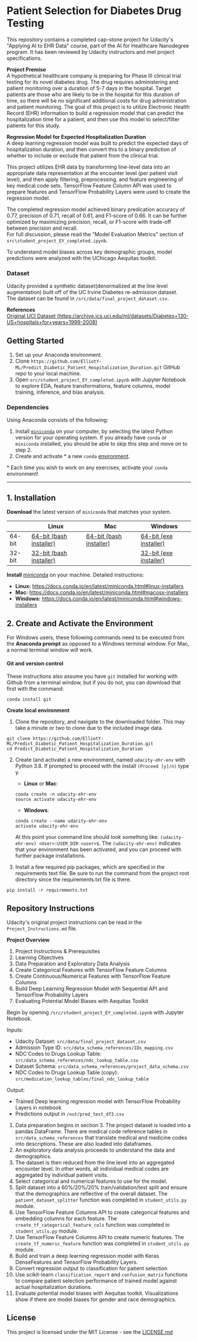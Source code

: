 # Patient Selection for Diabetes Drug Testing
This repository contains a completed cap-stone project for Udacity's "Applying AI to EHR Data" course, 
part of the AI for Healthcare Nanodegree program.  It has been reviewed by Udacity instructors and met project specifications.

**Project Premise**  
A hypothetical healthcare company is preparing for Phase III clinical trial testing for its novel diabetes drug.  The drug requires administering and patient monitoring over a duration of 5-7 days in the hospital.
Target patients are those who are likely to be in the hospital for this duration of time, so there will be no significant additional costs for drug administration and patient monitoring. 
The goal of this project is to utilize Electronic Health Record (EHR) information to build a regression model that can predict the hospitalization time for a patient, and then use this model to select/filter patients for this study.

**Regression Model for Expected Hospitalization Duration**   
A deep learning regression model was built to predict the expected days of hospitalization duration, and then convert this to a binary prediction of whether to include or exclude that patient from the clinical trial.

This project utilizes EHR data by transforming line-level data into an appropriate data representation at the encounter level (per patient visit level), and then apply filtering, preprocessing, and feature engineering of key medical code sets. 
TensorFlow Feature Column API was used to prepare features and TensorFlow Probability Layers were used to create the regression model.  

The completed regression model achieved binary predication accuracy of 0.77, precision of 0.71, recall of 0.61, and F1-score of 0.66. It can be further optimized by maximizing precision, recall, or F1-score with trade-off between precision and recall.  
For full discussion, please read the "Model Evaluation Metrics" section of `src\student_project_EY_completed.ipynb`.  

To understand model biases across key demographic groups, model predictions were analyzed with the UChicago Aequitas toolkit. 

### Dataset
Udacity provided a synthetic dataset(denormalized at the line level augmentation) built off of the UC Irvine Diabetes re-admission dataset.  
The dataset can be found in `/src/data/final_project_dataset.csv`.

**References**  
[Original UCI Dataset (https://archive.ics.uci.edu/ml/datasets/Diabetes+130-US+hospitals+for+years+1999-2008)](https://archive.ics.uci.edu/ml/datasets/Diabetes+130-US+hospitals+for+years+1999-2008)

## Getting Started

1. Set up your Anaconda environment.  
2. Clone `https://github.com/ElliotY-ML/Predict_Diabetic_Patient_Hospitalization_Duration.git` GitHub repo to your local machine.
3. Open `src/student_project_EY_completed.ipynb` with Jupyter Notebook to explore EDA, feature transformations, feature columns, model training, inference, and bias analysis.


### Dependencies
Using Anaconda consists of the following:

1. Install [`miniconda`](http://conda.pydata.org/miniconda.html) on your computer, by selecting the latest Python version for your operating system. If you already have `conda` or `miniconda` installed, you should be able to skip this step and move on to step 2.
2. Create and activate * a new `conda` [environment](http://conda.pydata.org/docs/using/envs.html).

\* Each time you wish to work on any exercises, activate your `conda` environment!

---

## 1. Installation

**Download** the latest version of `miniconda` that matches your system.

|        | Linux | Mac | Windows | 
|--------|-------|-----|---------|
| 64-bit | [64-bit (bash installer)][lin64] | [64-bit (bash installer)][mac64] | [64-bit (exe installer)][win64]
| 32-bit | [32-bit (bash installer)][lin32] |  | [32-bit (exe installer)][win32]

[win64]: https://repo.continuum.io/miniconda/Miniconda3-latest-Windows-x86_64.exe
[win32]: https://repo.continuum.io/miniconda/Miniconda3-latest-Windows-x86.exe
[mac64]: https://repo.continuum.io/miniconda/Miniconda3-latest-MacOSX-x86_64.sh
[lin64]: https://repo.continuum.io/miniconda/Miniconda3-latest-Linux-x86_64.sh
[lin32]: https://repo.continuum.io/miniconda/Miniconda3-latest-Linux-x86.sh

**Install** [miniconda](https://docs.conda.io/en/latest/miniconda.html) on your machine. Detailed instructions:

- **Linux:** https://docs.conda.io/en/latest/miniconda.html#linux-installers
- **Mac:** https://docs.conda.io/en/latest/miniconda.html#macosx-installers
- **Windows:** https://docs.conda.io/en/latest/miniconda.html#windows-installers

## 2. Create and Activate the Environment

For Windows users, these following commands need to be executed from the **Anaconda prompt** as opposed to a Windows terminal window. For Mac, a normal terminal window will work. 

#### Git and version control
These instructions also assume you have `git` installed for working with Github from a terminal window, but if you do not, you can download that first with the command:
```
conda install git
```

**Create local environment**

1. Clone the repository, and navigate to the downloaded folder. This may take a minute or two to clone due to the included image data.
```
git clone https://github.com/ElliotY-ML/Predict_Diabetic_Patient_Hospitalization_Duration.git
cd Predict_Diabetic_Patient_Hospitalization_Duration
```

2. Create (and activate) a new environment, named `udacity-ehr-env` with Python 3.8. If prompted to proceed with the install `(Proceed [y]/n)` type y.

	- __Linux__ or __Mac__: 
	```
	conda create -n udacity-ehr-env 
	source activate udacity-ehr-env
	```
	- __Windows__: 
	```
	conda create --name udacity-ehr-env 
	activate udacity-ehr-env
	```
	
	At this point your command line should look something like: `(udacity-ehr-env) <User>:USER_DIR <user>$`. The `(udacity-ehr-env)` indicates that your environment has been activated, and you can proceed with further package installations.



6. Install a few required pip packages, which are specified in the requirements text file. Be sure to run the command from the project root directory since the requirements.txt file is there.
 
```
pip install -r requirements.txt
```


## Repository Instructions  

Udacity's original project instructions can be read in the `Project_Instructions.md` file.

**Project Overview**

1. Project Instructions & Prerequisites
2. Learning Objectives
3. Data Preparation and Exploratory Data Analysis
4. Create Categorical Features with TensorFlow Feature Columns
5. Create Continuous/Numerical Features with TensorFlow Feature Columns
6. Build Deep Learning Regression Model with Sequential API and TensorFlow Probability Layers
7. Evaluating Potential Model Biases with Aequitas Toolkit


Begin by opening `/src/student_project_EY_completed.ipynb` with Jupyter Notebook.  

Inputs:  
-  Udacity Dataset: `src/data/final_project_dataset.csv`  
-  Admission Type ID: `src/data_schema_references/IDs_mapping.csv`
-  NDC Codes to Drugs Lookup Table: `src/data_schema_references/ndc_lookup_table.csv`
-  Dataset Schema: `src/data_schema_references/project_data_schema.csv`
-  NDC Codes to Drugs Lookup Table (copy): `src/medication_lookup_tables/final_ndc_lookup_table`

Output:  
-  Trained Deep learning regression model with TensorFlow Probability Layers in notebook
-  Predictions output in `/out/pred_test_df3.csv`

1.  Data preparation begins in section 3.  The project dataset is loaded into a pandas DataFrame.  There are medical code reference tables in `src/data_schema_references` that translate medical and medicine codes into descriptions.  These are also loaded into dataframes.
2.  An exploratory data analysis proceeds to understand the data and demographics.  
3.  The dataset is then reduced from the line level into an aggregated encounter level.  In other words, all individual medical codes are aggregated by individual patient visits.
4.  Select categorical and numerical features to use for the model.
5.  Split dataset into a 60%/20%/20% train/validation/test split and ensure that the demographics are reflective of the overall dataset.  The `patient_dataset_splitter` function was completed in `student_utils.py` module.
6.  Use TensorFlow Feature Columns API to create categorical features and embedding columns for each feature.  The `create_tf_categorical_feature_cols` function was completed in `student_utils.py` module.
7.  Use TensorFlow Feature Columns API to create numeric features.  The `create_tf_numeric_feature` function was completed in `student_utils.py` module.
8.  Build and train a deep learning regression model with Keras DenseFeatures and TensorFlow Probability Layers.
9.  Convert regression output to classification for patient selection
9.  Use scikit-learn `classification_report` and `confusion_matrix` functions to compare patient selection performance of trained model against actual hospitalization durations.  
10. Evaluate potential model biases with Aequitas toolkit.  Visualizations show if there are model biases for gender and race demographics.  


## License

This project is licensed under the MIT License - see the [LICENSE.md](./LICENSE.md)
